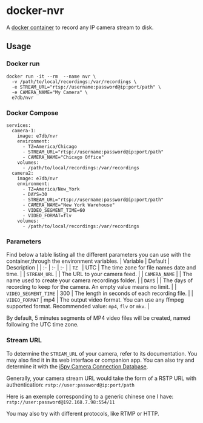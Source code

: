 # docker-nvr

A [docker container](https://hub.docker.com/r/e7db/nvr) to record any IP camera stream to disk.

## Usage

### Docker run

```
docker run -it --rm  --name nvr \
  -v /path/to/local/recordings:/var/recordings \
  -e STREAM_URL="rtsp://username:password@ip:port/path" \
  -e CAMERA_NAME="My Camera" \
  e7db/nvr
```

### Docker Compose

```
services:
  camera-1:
    image: e7db/nvr
    environment:
      - TZ=America/Chicago
      - STREAM_URL="rtsp://username:password@ip:port/path"
      - CAMERA_NAME="Chicago Office"
    volumes:
      - /path/to/local/recordings:/var/recordings
  camera2:
    image: e7db/nvr
    environment:
      - TZ=America/New_York
      - DAYS=30
      - STREAM_URL="rtsp://username:password@ip:port/path"
      - CAMERA_NAME="New York Warehouse"
      - VIDEO_SEGMENT_TIME=60
      - VIDEO_FORMAT=flv
    volumes:
      - /path/to/local/recordings:/var/recordings
```


### Parameters

Find below a table listing all the different parameters you can use with the container,through the environment variables.
| Variable             | Default       | Description |
| :-                   | :-            | :- |
| `TZ `                | UTC           | The time zone for file names date and time. |
| `STREAM_URL`         |               | The URL to your camera feed. |
| `CAMERA_NAME`        |               | The name used to create your camera recordings folder. |
| `DAYS`               |               | The days of recording to keep for the camera. An empty value means no limit. |
| `VIDEO_SEGMENT_TIME` | 300           | The length in seconds of each recording file. |
| `VIDEO_FORMAT`       | mp4           | The output video format. You can use any ffmpeg supported format. Recommended value: `mp4`, `flv` or `mkv`. |

By default, 5 minutes segments of MP4 video files will be created, named following the UTC time zone.

### Stream URL

To determine the `STREAM_URL` of your camera, refer to its documentation. You may also find it in its web interface or companion app. You can also try and determine it with the [iSpy Camera Connection Database](https://www.ispyconnect.com/cameras).

Generally, your camera stream URL would take the form of a RSTP URL with authentication:
`rstp://user:password@ip:port/path`

Here is an exemple corresponding to a generic chinese one I have:
`rstp://user:password@192.168.7.98:554/11`

You may also try with different protocols, like RTMP or HTTP.
